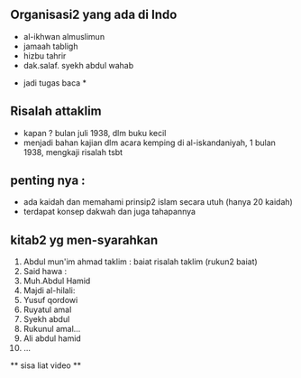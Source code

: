## Organisasi2 yang ada di Indo
- al-ikhwan almuslimun
- jamaah tabligh
- hizbu tahrir
- dak.salaf. syekh abdul wahab
* jadi tugas baca *

## Risalah attaklim
- kapan ? bulan juli 1938, dlm buku kecil
- menjadi bahan kajian dlm acara kemping di al-iskandaniyah, 1 bulan 1938, mengkaji risalah tsbt

## penting nya :
- ada kaidah dan memahami prinsip2 islam secara utuh (hanya 20 kaidah)
- terdapat konsep dakwah dan juga tahapannya
 
## kitab2 yg men-syarahkan
1. Abdul mun'im ahmad taklim : baiat risalah taklim (rukun2 baiat)
2. Said hawa : 
3. Muh.Abdul Hamid
4. Majdi al-hilali:
5. Yusuf qordowi
6. Ruyatul amal
7. Syekh abdul 
8. Rukunul amal...
9. Ali abdul hamid
10. ...

** sisa liat video **


